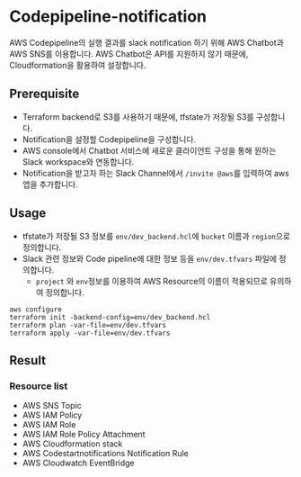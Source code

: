 # Codepipeline-notification
AWS Codepipeline의 실행 결과를 slack notification 하기 위해 AWS Chatbot과 AWS SNS를 이용합니다.
AWS Chatbot은 API를 지원하지 않기 때문에, Cloudformation을 활용하여 설정합니다.

## Prerequisite
- Terraform backend로 S3를 사용하기 때문에, tfstate가 저장될 S3를 구성합니다.
- Notification을 설정할 Codepipeline을 구성합니다.
- AWS console에서 Chatbot 서비스에 새로운 클라이언트 구성을 통해 원하는 Slack workspace와 연동합니다.
- Notification을 받고자 하는 Slack Channel에서 `/invite @aws`를 입력하여 aws 앱을 추가합니다.

## Usage
- tfstate가 저장될 S3 정보를 `env/dev_backend.hcl`에 `bucket` 이름과 `region`으로 정의합니다.
- Slack 관련 정보와 Code pipeline에 대한 정보 등을 `env/dev.tfvars` 파일에 정의합니다. 
  - `project` 와 `env`정보를 이용하여 AWS Resource의 이름이 적용되므로 유의하여 정의합니다.
```
aws configure
terraform init -backend-config=env/dev_backend.hcl
terraform plan -var-file=env/dev.tfvars
terraform apply -var-file=env/dev.tfvars
```

## Result
### Resource list
- AWS SNS Topic
- AWS IAM Policy
- AWS IAM Role
- AWS IAM Role Policy Attachment
- AWS Cloudformation stack
- AWS Codestartnotifications Notification Rule
- AWS Cloudwatch EventBridge